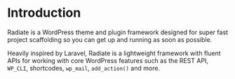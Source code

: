 # Introduction

Radiate is a WordPress theme and plugin framework designed for super fast project scaffolding so you can get up and running as soon as possible.

Heavily inspired by Laravel, Radiate is a lightweight framework with fluent APIs for working with core WordPress features such as the REST API, `WP_CLI`, shortcodes, `wp_mail`, `add_action()` and more.
